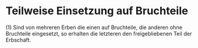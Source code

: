 # Teilweise Einsetzung auf Bruchteile

(1) Sind von mehreren Erben die einen auf Bruchteile, die anderen ohne Bruchteile eingesetzt, so erhalten die letzteren den freigebliebenen Teil der Erbschaft.